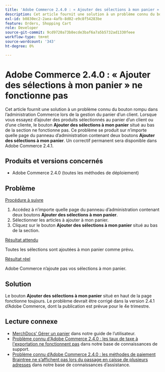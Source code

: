 ```yaml
---
title: 'Adobe Commerce 2.4.0 : « Ajouter des sélections à mon panier » ne fonctionne pas'
description: Cet article fournit une solution à un problème connu du bouton rompu dans l’administration Commerce lors de la gestion du panier d’un client. Lorsque vous essayez d’ajouter des produits sélectionnés au panier d’un client ou d’une cliente, le bouton **Ajouter des sélections à mon panier** situé au bas de la section ne fonctionne pas. Ce problème se produit sur n’importe quelle page du panneau d’administration contenant deux boutons **Ajouter des sélections à mon panier**. Un correctif permanent sera disponible dans Adobe Commerce 2.4.1.
exl-id: b0830ec2-2aea-4afb-8d02-e9c8f54283be
feature: Orders, Shopping Cart
role: Developer
source-git-commit: 9cd9720a73b8ecde3baf6a7a5b5732ad1330feee
workflow-type: tm+mt
source-wordcount: '343'
ht-degree: 0%

---
```


# Adobe Commerce 2.4.0 : « Ajouter des sélections à mon panier » ne fonctionne pas

Cet article fournit une solution à un problème connu du bouton rompu dans l’administration Commerce lors de la gestion du panier d’un client. Lorsque vous essayez d’ajouter des produits sélectionnés au panier d’un client ou d’une cliente, le bouton **Ajouter des sélections à mon panier** situé au bas de la section ne fonctionne pas. Ce problème se produit sur n’importe quelle page du panneau d’administration contenant deux boutons **Ajouter des sélections à mon panier**. Un correctif permanent sera disponible dans Adobe Commerce 2.4.1.

## Produits et versions concernés

* Adobe Commerce 2.4.0 (toutes les méthodes de déploiement)

## Problème

<u>Procédure à suivre</u>

1. Accédez à n’importe quelle page du panneau d’administration contenant deux boutons **Ajouter des sélections à mon panier**.
1. Sélectionner les articles à ajouter à mon panier.
1. Cliquez sur le bouton **Ajouter des sélections à mon panier** situé au bas de la section.

<u>Résultat attendu</u>

Toutes les sélections sont ajoutées à mon panier comme prévu.

<u>Résultat réel</u>

Adobe Commerce n’ajoute pas vos sélections à mon panier.

## Solution

Le bouton **Ajouter des sélections à mon panier** situé en haut de la page fonctionne toujours. Le problème devrait être corrigé dans la version 2.4.1 d’Adobe Commerce, dont la publication est prévue pour le 4e trimestre.

## Lecture connexe

* [MerchDocs’ Gérer un panier](https://experienceleague.adobe.com/fr/docs/commerce-admin/stores-sales/point-of-purchase/assist/shopping-assisted-cart-manage) dans notre guide de l’utilisateur.
* [Problème connu d&#39;Adobe Commerce 2.4.0 : les taux de taxe à l&#39;exportation ne fonctionnent pas](/help/troubleshooting/miscellaneous/magento-2-4-0-known-issue-export-tax-rates-does-not-work.md) dans notre base de connaissances de support.
* [Problème connu d’Adobe Commerce 2.4.0 : les méthodes de paiement Braintree ne s’affichent pas lors du passage en caisse de plusieurs adresses](/help/troubleshooting/payments/magento-2-4-0-braintree-not-in-multiple-addresses-checkout.md) dans notre base de connaissances d’assistance.
